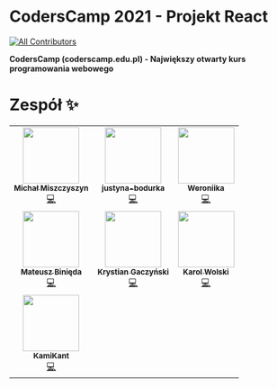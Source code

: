 # CodersCamp 2021 - Projekt React

<!-- ALL-CONTRIBUTORS-BADGE:START - Do not remove or modify this section -->

[![All Contributors](https://img.shields.io/badge/all_contributors-7-orange.svg?style=flat-square)](#contributors-)

<!-- ALL-CONTRIBUTORS-BADGE:END -->

**CodersCamp (coderscamp.edu.pl) - Największy otwarty kurs programowania webowego**

# Zespół ✨

<!-- ALL-CONTRIBUTORS-LIST:START - Do not remove or modify this section -->
<!-- prettier-ignore-start -->
<!-- markdownlint-disable -->
<table>
  <tr>
    <td align="center"><a href="https://typeofweb.com/"><img src="https://avatars.githubusercontent.com/u/1338731?v=4?s=100" width="100px;" alt=""/><br /><sub><b>Michał Miszczyszyn</b></sub></a><br /><a href="https://github.com/CodersCamp2021/michal-team-projekt-2/commits?author=mmiszy" title="Code">💻</a></td>
    <td align="center"><a href="https://github.com/justyna-bodurka"><img src="https://avatars.githubusercontent.com/u/77831692?v=4?s=100" width="100px;" alt=""/><br /><sub><b>justyna-bodurka</b></sub></a><br /><a href="https://github.com/CodersCamp2021/michal-team-projekt-2/commits?author=justyna-bodurka" title="Code">💻</a></td>
    <td align="center"><a href="https://github.com/Weroniika"><img src="https://avatars.githubusercontent.com/u/40180443?v=4?s=100" width="100px;" alt=""/><br /><sub><b>Weroniika</b></sub></a><br /><a href="https://github.com/CodersCamp2021/michal-team-projekt-2/commits?author=Weroniika" title="Code">💻</a></td>
  </tr>
  <tr>
    <td align="center"><a href="https://github.com/Arssin"><img src="https://avatars.githubusercontent.com/u/93389452?v=4?s=100" width="100px;" alt=""/><br /><sub><b>Mateusz Binięda</b></sub></a><br /><a href="https://github.com/CodersCamp2021/michal-team-projekt-2/commits?author=Arssin" title="Code">💻</a></td>
    <td align="center"><a href="https://github.com/krygacz"><img src="https://avatars.githubusercontent.com/u/30621967?v=4?s=100" width="100px;" alt=""/><br /><sub><b>Krystian Gaczyński</b></sub></a><br /><a href="https://github.com/CodersCamp2021/michal-team-projekt-2/commits?author=krygacz" title="Code">💻</a></td>
    <td align="center"><a href="https://github.com/karol-wolski"><img src="https://avatars.githubusercontent.com/u/15778908?v=4?s=100" width="100px;" alt=""/><br /><sub><b>Karol Wolski</b></sub></a><br /><a href="https://github.com/CodersCamp2021/michal-team-projekt-2/commits?author=karol-wolski" title="Code">💻</a></td>
  </tr>
  <tr>
    <td align="center"><a href="https://github.com/KamiKant"><img src="https://avatars.githubusercontent.com/u/93733349?v=4?s=100" width="100px;" alt=""/><br /><sub><b>KamiKant</b></sub></a><br /><a href="https://github.com/CodersCamp2021/michal-team-projekt-2/commits?author=KamiKant" title="Code">💻</a></td>
  </tr>
</table>

<!-- markdownlint-restore -->
<!-- prettier-ignore-end -->

<!-- ALL-CONTRIBUTORS-LIST:END -->
